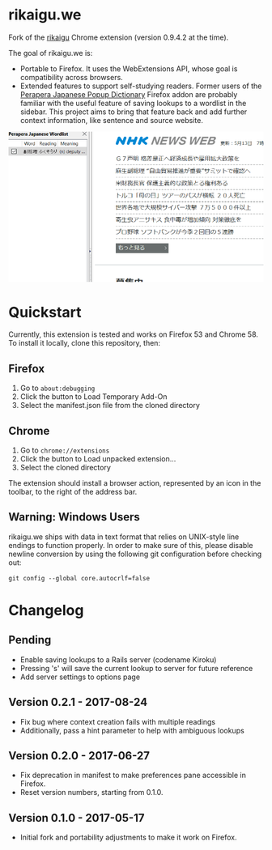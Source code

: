 # rikaigu.we

Fork of the [rikaigu](https://chrome.google.com/webstore/detail/rikaigu/gmgccdlimakdipjjogccblkaoipdklcb)
Chrome extension (version 0.9.4.2 at the time).

The goal of rikaigu.we is:

* Portable to Firefox. It uses the WebExtensions API, whose goal is compatibility across browsers.
* Extended features to support self-studying readers. Former users of the
  [Perapera Japanese Popup Dictionary](https://addons.mozilla.org/en-US/firefox/addon/perapera-kun-japanese-popup-tr/)
  Firefox addon are probably familiar with the useful feature of saving lookups
  to a wordlist in the sidebar. This project aims to bring that feature back
  and add further context information, like sentence and source website.

![](https://raw.githubusercontent.com/alextsui05/rikaigu.we/master/images/jpera-demo.gif)

# Quickstart

Currently, this extension is tested and works on Firefox 53 and Chrome 58. To
install it locally, clone this repository, then:

## Firefox

1. Go to `about:debugging`
2. Click the button to Load Temporary Add-On
3. Select the manifest.json file from the cloned directory

## Chrome

1. Go to `chrome://extensions`
2. Click the button to Load unpacked extension...
3. Select the cloned directory

The extension should install a browser action, represented by an icon in the
toolbar, to the right of the address bar.

## Warning: Windows Users

rikaigu.we ships with data in text format that relies on UNIX-style line
endings to function properly. In order to make sure of this, please disable
newline conversion by using the following git configuration before checking
out:

```
git config --global core.autocrlf=false
```

# Changelog

## Pending

* Enable saving lookups to a Rails server (codename Kiroku)
* Pressing 's' will save the current lookup to server for future reference
* Add server settings to options page

## Version 0.2.1 - 2017-08-24

* Fix bug where context creation fails with multiple readings
* Additionally, pass a hint parameter to help with ambiguous lookups

## Version 0.2.0 - 2017-06-27

* Fix deprecation in manifest to make preferences pane accessible in Firefox.
* Reset version numbers, starting from 0.1.0.

## Version 0.1.0 - 2017-05-17

* Initial fork and portability adjustments to make it work on Firefox.
